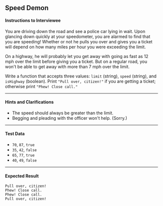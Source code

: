 ## Speed Demon

#### Instructions to Interviewee
You are driving down the road and see a police car lying in wait. Upon glancing down quickly at your speedometer, you are alarmed to find that you are speeding! Whether or not he pulls you over and gives you a ticket will depend on how many miles per hour you were exceeding the limit.
 
On a highway, he will probably let you get away with going as fast as 12 mph over the limit before giving you a ticket. But on a regular road, you won't be able to get away with more than 7 mph over the limit.

Write a function that accepts three values: `limit` (string), `speed` (string), and `isHighway` (boolean). Print `"Pull over, citizen!"` if you are getting a ticket; otherwise print `"Phew! Close call."`

---
#### Hints and Clarifications
- The speed should always be greater than the limit. 
- Begging and pleading with the officer won't help. (Sorry.)

---
#### Test Data
- `70`, `87`, `true`
- `35`, `42`, `false`
- `65`, `77`, `true`
- `40`, `49`, `false`

---
#### Expected Result
```
Pull over, citizen!
Phew! Close call.
Phew! Close call.
Pull over, citizen!
```
